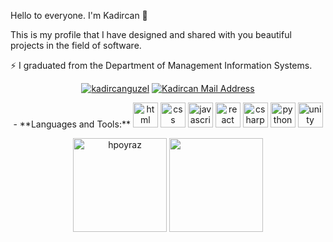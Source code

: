 Hello to everyone. I'm Kadircan 👋

This is my profile that I have designed and shared with you beautiful projects in the field of software.

⚡ I graduated from the Department of Management Information Systems.

<p align="center">   
<a href="https://www.linkedin.com/in/kadircan-g%C3%BCzel-0821001bb/" rel="nofollow"><img src="https://camo.githubusercontent.com/a80d00f23720d0bc9f55481cfcd77ab79e141606829cf16ec43f8cacc7741e46/68747470733a2f2f696d672e736869656c64732e696f2f62616467652f4c696e6b6564496e2d3030373742353f7374796c653d666f722d7468652d6261646765266c6f676f3d6c696e6b6564696e266c6f676f436f6c6f723d7768697465" alt="kadircanguzel" data-canonical-src="https://img.shields.io/badge/LinkedIn-0077B5?style=for-the-badge&amp;logo=linkedin&amp;logoColor=white" style="max-width:100%;"></a>
<a href="mailto:kadirguzel1212@gmail.com"><img alt="Kadircan Mail Address" src="https://camo.githubusercontent.com/571384769c09e0c66b45e39b5be70f68f552db3e2b2311bc2064f0d4a9f5983b/68747470733a2f2f696d672e736869656c64732e696f2f62616467652f476d61696c2d4431343833363f7374796c653d666f722d7468652d6261646765266c6f676f3d676d61696c266c6f676f436f6c6f723d7768697465" data-canonical-src="https://img.shields.io/badge/Gmail-D14836?style=for-the-badge&amp;logo=gmail&amp;logoColor=white" style="max-width:100%;"></a>
 </p>


 <p align="center">
 - **Languages and Tools:**
 <img src="https://icongr.am/devicon/html5-original-wordmark.svg? size=128&color=currentColor" alt="html" width="40" height="40"/>
 <img src= "https://icongr.am/devicon/css3-original-wordmark.svg?size=128&color=currentColor" alt="css" width="40" height="40"/>
 <img src="https://icongr.am/devicon/javascript-original.svg?size=128&color=currentColor" alt="javascript" width="40" height="40"/>
 <img src="https://icongr.am/devicon/react-original-wordmark.svg?size=128&color=currentColor" alt="react" width="40" height="40"/>
 <img src="https://icongr.am/devicon/csharp-original.svg? size=128&color=currentColor" alt="csharp" width="40" height="40"/>
 <img src="https://icongr.am/devicon/python-original.svg? size=128&color=currentColor" alt="python" width="40" height="40"/>
 <img src="https://cdn.jsdelivr.net/gh/devicons/devicon/icons/unity/unity-original-wordmark.svg" alt="unity" width="40" height="40" />
</p>

<p align="center">
 <img height='150px' src="https://github-readme-stats.vercel.app/api?username=kadircanguzel&show_icons=true&theme=great-gatsby" alt="hpoyraz" />
<img align="" height='150px' src="https://github-readme-stats.vercel.app/api/top-langs/?username=kadircanguzel&hide_title=false&layout=compact&theme=gotham&count_private=true" />
</p>
